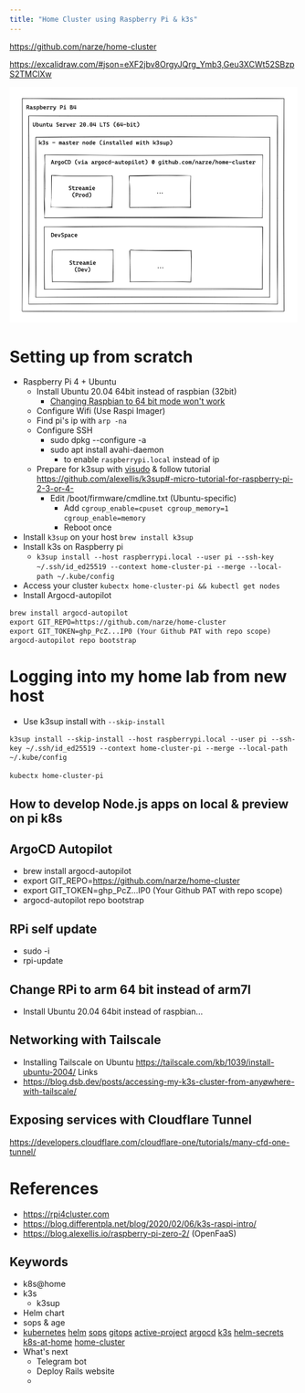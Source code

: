 ```yaml
---
title: "Home Cluster using Raspberry Pi & k3s"
---
```


https://github.com/narze/home-cluster

https://excalidraw.com/#json=eXF2jbv8OrgyJQrg_Ymb3,Geu3XCWt52SBzpS2TMClXw

![](Images/Home%20Cluster%20Architecture.png)
# Setting up from scratch
- Raspberry Pi 4 + Ubuntu
  - Install Ubuntu 20.04 64bit instead of raspbian (32bit)
    - [Changing Raspbian to 64 bit mode won't work](https://blog.differentpla.net/blog/2021/12/20/upgrading-raspios-to-arm64)
  - Configure Wifi (Use Raspi Imager)
  - Find pi's ip with `arp -na`
  - Configure SSH
    - sudo dpkg --configure -a
    - sudo apt install avahi-daemon
      - to enable `raspberrypi.local` instead of ip
  - Prepare for k3sup with [visudo](https://github.com/alexellis/k3sup#pre-requisites-for-k3sup-servers-and-agents) & follow tutorial https://github.com/alexellis/k3sup#-micro-tutorial-for-raspberry-pi-2-3-or-4-
    - Edit /boot/firmware/cmdline.txt (Ubuntu-specific)
      - Add `cgroup_enable=cpuset cgroup_memory=1 cgroup_enable=memory`
      - Reboot once
- Install `k3sup` on your host `brew install k3sup`
- Install k3s on Raspberry pi
  - `k3sup install --host raspberrypi.local --user pi --ssh-key ~/.ssh/id_ed25519 --context home-cluster-pi --merge --local-path ~/.kube/config`
- Access your cluster `kubectx home-cluster-pi && kubectl get nodes`
- Install Argocd-autopilot
```shell
brew install argocd-autopilot
export GIT_REPO=https://github.com/narze/home-cluster
export GIT_TOKEN=ghp_PcZ...IP0 (Your Github PAT with repo scope)
argocd-autopilot repo bootstrap
```

# Logging into my home lab from new host
- Use k3sup install with `--skip-install`
```shell
k3sup install --skip-install --host raspberrypi.local --user pi --ssh-key ~/.ssh/id_ed25519 --context home-cluster-pi --merge --local-path ~/.kube/config

kubectx home-cluster-pi
```


## How to develop Node.js apps on local & preview on pi k8s


## ArgoCD Autopilot
- brew install argocd-autopilot
- export GIT_REPO=https://github.com/narze/home-cluster
- export GIT_TOKEN=ghp_PcZ...IP0 (Your Github PAT with repo scope)
- argocd-autopilot repo bootstrap


## RPi self update
- sudo -i
- rpi-update

## Change RPi to arm 64 bit instead of arm7l
- Install Ubuntu 20.04 64bit instead of raspbian...

## Networking with Tailscale
- Installing Tailscale on Ubuntu https://tailscale.com/kb/1039/install-ubuntu-2004/
Links
- https://blog.dsb.dev/posts/accessing-my-k3s-cluster-from-anyøwhere-with-tailscale/

## Exposing services with Cloudflare Tunnel
https://developers.cloudflare.com/cloudflare-one/tutorials/many-cfd-one-tunnel/


# References
- https://rpi4cluster.com
- https://blog.differentpla.net/blog/2020/02/06/k3s-raspi-intro/
- https://blog.alexellis.io/raspberry-pi-zero-2/ (OpenFaaS)


## Keywords
- k8s@home
- k3s
  - k3sup
 - Helm chart
 - sops & age
 - [kubernetes](https://github.com/topics/kubernetes "Topic: kubernetes") [helm](https://github.com/topics/helm "Topic: helm") [sops](https://github.com/topics/sops "Topic: sops") [gitops](https://github.com/topics/gitops "Topic: gitops") [active-project](https://github.com/topics/active-project "Topic: active-project") [argocd](https://github.com/topics/argocd "Topic: argocd") [k3s](https://github.com/topics/k3s "Topic: k3s") [helm-secrets](https://github.com/topics/helm-secrets "Topic: helm-secrets") [k8s-at-home](https://github.com/topics/k8s-at-home "Topic: k8s-at-home") [home-cluster](https://github.com/topics/home-cluster "Topic: home-cluster")
 - What's next
   - Telegram bot
   - Deploy Rails website
   - 